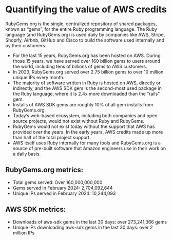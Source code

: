 # Quantifying the value of AWS credits

RubyGems.org is the single, centralized repository of shared packages, known as “gems”, for the entire Ruby programming language. The Ruby language (and RubyGems.org) is used daily by companies like AWS, Stripe, Shopify, Airbnb, GitHub and Cisco to build the software used internally and by their customers.

* For the last 15 years, RubyGems.org has been hosted on AWS. During those 15 years, we have served over 160 billion gems to users around the world, including tens of billions of gems to AWS customers.
* In 2023, RubyGems.org served over 2.75 billion gems to over 10 million unique IPs every month.
* The majority of software written in Ruby is hosted on AWS, directly or indirectly, and the AWS SDK gem is the second-most used package in the Ruby language, where it is 2.4x more downloaded than the “rails” gem.
* Installs of AWS SDK gems are roughly 10% of all gem installs from RubyGems.org.
* Today’s web-based ecosystem, including both companies and open source projects, would not exist without Ruby and RubyGems.
* RubyGems would not exist today without the support that AWS has provided over the years. In the early years, AWS credits made up more than half of the total project support.
* AWS itself uses Ruby internally for many tools and RubyGems.org is a source of pre-built software that Amazon engineers use in their work on a daily basis.

## RubyGems.org metrics:

* Total gems served: Over 160,000,000,000
* Gems served in February 2024: 2,704,092,644
* Unique IPs served in February 2024: 10,244,093

## AWS SDK metrics:
* Downloads of aws-sdk gems in the last 30 days: over 273,241,366 gems
* Unique IPs downloading aws-sdk gems in the last 30 days: over 2 million IPs
